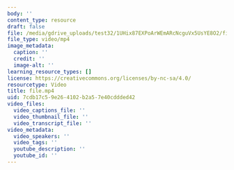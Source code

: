 ```yaml
---
body: ''
content_type: resource
draft: false
file: /media/gdrive_uploads/test32/1UHix87EXPoArWEmARcNcguVx5UsYE8O2/file.mp4
file_type: video/mp4
image_metadata:
  caption: ''
  credit: ''
  image-alt: ''
learning_resource_types: []
license: https://creativecommons.org/licenses/by-nc-sa/4.0/
resourcetype: Video
title: file.mp4
uid: 7cdb17c5-9e26-4102-b2a5-7e40cddded42
video_files:
  video_captions_file: ''
  video_thumbnail_file: ''
  video_transcript_file: ''
video_metadata:
  video_speakers: ''
  video_tags: ''
  youtube_description: ''
  youtube_id: ''
---
```

